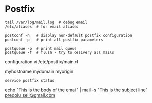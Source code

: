 # Postfix

~~~
tail /var/log/mail.log  # debug email
/etc/aliases  # for email aliases

postconf -n   # display non-default postfix configuration
postconf -p   # print all postfix parameters

postqueue -p  # print mail queue
postqueue -f  # flush - try to delivery all mails

~~~

configuration
vi /etc/postfix/main.cf

myhostname
mydomain
myorigin

~~~
service postfix status
~~~


echo "This is the body of the email" | mail -s "This is the subject line" predoiu_seli@gmail.com
